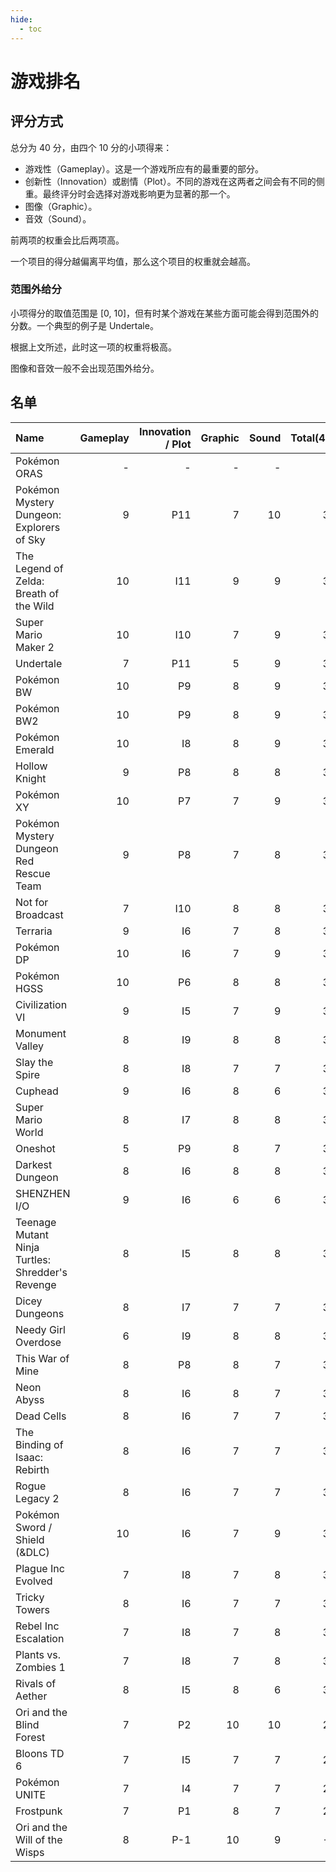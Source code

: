 ```yaml
---
hide:
  - toc
---
```


# 游戏排名

## 评分方式

总分为 40 分，由四个 10 分的小项得来：

- 游戏性（Gameplay）。这是一个游戏所应有的最重要的部分。
- 创新性（Innovation）或剧情（Plot）。不同的游戏在这两者之间会有不同的侧重。最终评分时会选择对游戏影响更为显著的那一个。
- 图像（Graphic）。
- 音效（Sound）。

前两项的权重会比后两项高。

一个项目的得分越偏离平均值，那么这个项目的权重就会越高。

### 范围外给分

小项得分的取值范围是 [0, 10]，但有时某个游戏在某些方面可能会得到范围外的分数。一个典型的例子是 Undertale。

根据上文所述，此时这一项的权重将极高。

图像和音效一般不会出现范围外给分。

## 名单

| Name                                             | Gameplay | Innovation / Plot | Graphic | Sound | Total(40) |  Status |
|:-------------------------------------------------|---------:|------------------:|--------:|------:|----------:|--------:|
| Pokémon ORAS                                     |        - |                 - |       - |     - |         - | Pending |
| Pokémon Mystery Dungeon: Explorers of Sky        |        9 |               P11 |       7 |    10 |        39 |   Rated |
| The Legend of Zelda: Breath of the Wild          |       10 |               I11 |       9 |     9 |        39 | Pending |
| Super Mario Maker 2                              |       10 |               I10 |       7 |     9 |        38 |   Rated |
| Undertale                                        |        7 |               P11 |       5 |     9 |        38 |   Rated |
| Pokémon BW                                       |       10 |                P9 |       8 |     9 |        37 |   Rated |
| Pokémon BW2                                      |       10 |                P9 |       8 |     9 |        37 |   Rated |
| Pokémon Emerald                                  |       10 |                I8 |       8 |     9 |        36 |   Rated |
| Hollow Knight                                    |        9 |                P8 |       8 |     8 |        36 |   Rated |
| Pokémon XY                                       |       10 |                P7 |       7 |     9 |        35 |   Rated |
| Pokémon Mystery Dungeon Red Rescue Team          |        9 |                P8 |       7 |     8 |        35 |   Rated |
| Not for Broadcast                                |        7 |               I10 |       8 |     8 |        35 |   Rated |
| Terraria                                         |        9 |                I6 |       7 |     8 |        34 | Pending |
| Pokémon DP                                       |       10 |                I6 |       7 |     9 |        34 | Pending |
| Pokémon HGSS                                     |       10 |                P6 |       8 |     8 |        34 |   Rated |
| Civilization VI                                  |        9 |                I5 |       7 |     9 |        34 | Pending |
| Monument Valley                                  |        8 |                I9 |       8 |     8 |        33 |   Rated |
| Slay the Spire                                   |        8 |                I8 |       7 |     7 |        33 | Pending |
| Cuphead                                          |        9 |                I6 |       8 |     6 |        33 |   Rated |
| Super Mario World                                |        8 |                I7 |       8 |     8 |        33 |   Rated |
| Oneshot                                          |        5 |                P9 |       8 |     7 |        32 |   Rated |
| Darkest Dungeon                                  |        8 |                I6 |       8 |     8 |        32 |   Rated |
| SHENZHEN I/O                                     |        9 |                I6 |       6 |     6 |        32 | Pending |
| Teenage Mutant Ninja Turtles: Shredder's Revenge |        8 |                I5 |       8 |     8 |        31 | Pending |
| Dicey Dungeons                                   |        8 |                I7 |       7 |     7 |        31 |   Rated |
| Needy Girl Overdose                              |        6 |                I9 |       8 |     8 |        31 | Pending |
| This War of Mine                                 |        8 |                P8 |       8 |     7 |        31 |   Rated |
| Neon Abyss                                       |        8 |                I6 |       8 |     7 |        31 | Pending |
| Dead Cells                                       |        8 |                I6 |       7 |     7 |        31 | Pending |
| The Binding of Isaac: Rebirth                    |        8 |                I6 |       7 |     7 |        31 | Pending |
| Rogue Legacy 2                                   |        8 |                I6 |       7 |     7 |        30 | Pending |
| Pokémon Sword / Shield (&DLC)                    |       10 |                I6 |       7 |     9 |        30 |   Rated |
| Plague Inc Evolved                               |        7 |                I8 |       7 |     8 |        30 |   Rated |
| Tricky Towers                                    |        8 |                I6 |       7 |     7 |        30 |   Rated |
| Rebel Inc Escalation                             |        7 |                I8 |       7 |     8 |        30 | Pending |
| Plants vs. Zombies 1                             |        7 |                I8 |       7 |     8 |        30 |   Rated |
| Rivals of Aether                                 |        8 |                I5 |       8 |     6 |        30 |   Rated |
| Ori and the Blind Forest                         |        7 |                P2 |      10 |    10 |        29 |   Rated |
| Bloons TD 6                                      |        7 |                I5 |       7 |     7 |        29 | Pending |
| Pokémon UNITE                                    |        7 |                I4 |       7 |     7 |        25 |   Rated |
| Frostpunk                                        |        7 |                P1 |       8 |     7 |        21 |   Rated |
| Ori and the Will of the Wisps                    |        8 |               P-1 |      10 |     9 |        -6 |   Rated |
